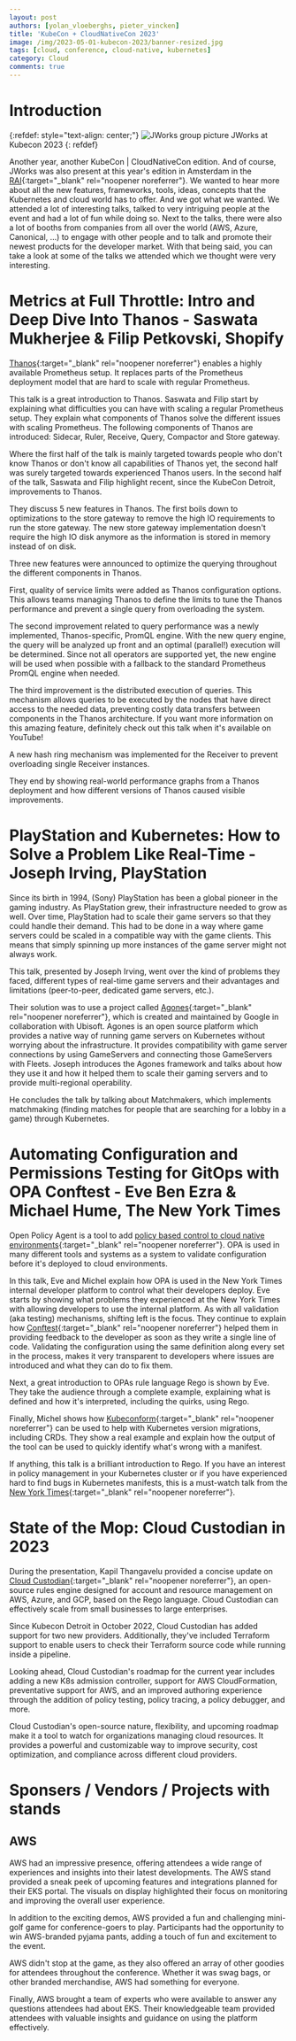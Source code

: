 ```yaml
---
layout: post
authors: [yolan_vloeberghs, pieter_vincken]
title: 'KubeCon + CloudNativeCon 2023'
image: /img/2023-05-01-kubecon-2023/banner-resized.jpg
tags: [cloud, conference, cloud-native, kubernetes]
category: Cloud
comments: true
---
```

# Introduction

{:refdef: style="text-align: center;"}
<img src="{{ '/img/2023-05-01-kubecon-2023/group-picture.jpg' | prepend: site.baseurl }}" alt="JWorks group picture" class="image" style="margin:0px auto; max-width:100%">
JWorks at Kubecon 2023
{: refdef}

Another year, another KubeCon | CloudNativeCon edition. 
And of course, JWorks was also present at this year's edition in Amsterdam in the [RAI](https://www.rai.nl/){:target="_blank" rel="noopener noreferrer"}.
We wanted to hear more about all the new features, frameworks, tools, ideas, concepts that the Kubernetes and cloud world has to offer.
And we got what we wanted.
We attended a lot of interesting talks, talked to very intriguing people at the event and had a lot of fun while doing so.
Next to the talks, there were also a lot of booths from companies from all over the world (AWS, Azure, Canonical, ...) to engage with other people and to talk and promote their newest products for the developer market.
With that being said, you can take a look at some of the talks we attended which we thought were very interesting.

# Metrics at Full Throttle: Intro and Deep Dive Into Thanos - Saswata Mukherjee & Filip Petkovski, Shopify

[Thanos](https://thanos.io/){:target="_blank" rel="noopener noreferrer"} enables a highly available Prometheus setup.
It replaces parts of the Prometheus deployment model that are hard to scale with regular Prometheus. 

This talk is a great introduction to Thanos.
Saswata and Filip start by explaining what difficulties you can have with scaling a regular Prometheus setup. 
They explain what components of Thanos solve the different issues with scaling Prometheus. 
The following components of Thanos are introduced: Sidecar, Ruler, Receive, Query, Compactor and Store gateway.

Where the first half of the talk is mainly targeted towards people who don't know Thanos or don't know all capabilities of Thanos yet, the second half was surely targeted towards experienced Thanos users.
In the second half of the talk, Saswata and Filip highlight recent, since the KubeCon Detroit, improvements to Thanos.

They discuss 5 new features in Thanos. 
The first boils down to optimizations to the store gateway to remove the high IO requirements to run the store gateway.
The new store gateway implementation doesn't require the high IO disk anymore as the information is stored in memory instead of on disk. 

Three new features were announced to optimize the querying throughout the different components in Thanos.

First, quality of service limits were added as Thanos configuration options. 
This allows teams managing Thanos to define the limits to tune the Thanos performance and prevent a single query from overloading the system.

The second improvement related to query performance was a newly implemented, Thanos-specific, PromQL engine. 
With the new query engine, the query will be analyzed up front and an optimal (parallel!) execution will be determined. 
Since not all operators are supported yet, the new engine will be used when possible with a fallback to the standard Prometheus PromQL engine when needed.

The third improvement is the distributed execution of queries.
This mechanism allows queries to be executed by the nodes that have direct access to the needed data, preventing costly data transfers between components in the Thanos architecture. 
If you want more information on this amazing feature, definitely check out this talk when it's available on YouTube!

A new hash ring mechanism was implemented for the Receiver to prevent overloading single Receiver instances. 

They end by showing real-world performance graphs from a Thanos deployment and how different versions of Thanos caused visible improvements.

# PlayStation and Kubernetes: How to Solve a Problem Like Real-Time - Joseph Irving, PlayStation

Since its birth in 1994, (Sony) PlayStation has been a global pioneer in the gaming industry.
As PlayStation grew, their infrastructure needed to grow as well.
Over time, PlayStation had to scale their game servers so that they could handle their demand.
This had to be done in a way where game servers could be scaled in a compatible way with the game clients.
This means that simply spinning up more instances of the game server might not always work.

This talk, presented by Joseph Irving, went over the kind of problems they faced, different types of real-time game servers and their advantages and limitations (peer-to-peer, dedicated game servers, etc.).

Their solution was to use a project called [Agones](https://agones.dev/site/){:target="_blank" rel="noopener noreferrer"}, which is created and maintained by Google in collaboration with Ubisoft.
Agones is an open source platform which provides a native way of running game servers on Kubernetes without worrying about the infrastructure.
It provides compatibility with game server connections by using GameServers and connecting those GameServers with Fleets.
Joseph introduces the Agones framework and talks about how they use it and how it helped them to scale their gaming servers and to provide multi-regional operability.

He concludes the talk by talking about Matchmakers, which implements matchmaking (finding matches for people that are searching for a lobby in a game) through Kubernetes.

# Automating Configuration and Permissions Testing for GitOps with OPA Conftest - Eve Ben Ezra & Michael Hume, The New York Times

Open Policy Agent is a tool to add [policy based control to cloud native environments](https://www.openpolicyagent.org/){:target="_blank" rel="noopener noreferrer"}.
OPA is used in many different tools and systems as a system to validate configuration before it's deployed to cloud environments. 

In this talk, Eve and Michel explain how OPA is used in the New York Times internal developer platform to control what their developers deploy.
Eve starts by showing what problems they experienced at the New York Times with allowing developers to use the internal platform. 
As with all validation (aka testing) mechanisms, shifting left is the focus. 
They continue to explain how [Conftest](https://www.conftest.dev/){:target="_blank" rel="noopener noreferrer"} helped them in providing feedback to the developer as soon as they write a single line of code.
Validating the configuration using the same definition along every set in the process, makes it very transparent to developers where issues are introduced and what they can do to fix them. 

Next, a great introduction to OPAs rule language Rego is shown by Eve.
They take the audience through a complete example, explaining what is defined and how it's interpreted, including the quirks, using Rego. 

Finally, Michel shows how [Kubeconform](https://github.com/yannh/kubeconform){:target="_blank" rel="noopener noreferrer"} can be used to help with Kubernetes version migrations, including CRDs. 
They show a real example and explain how the output of the tool can be used to quickly identify what's wrong with a manifest.

If anything, this talk is a brilliant introduction to Rego.
If you have an interest in policy management in your Kubernetes cluster or if you have experienced hard to find bugs in Kubernetes manifests, this is a must-watch talk from the [New York Times](https://www.nytimes.com/){:target="_blank" rel="noopener noreferrer"}.

# State of the Mop: Cloud Custodian in 2023

During the presentation, Kapil Thangavelu provided a concise update on [Cloud Custodian](https://cloudcustodian.io/){:target="_blank" rel="noopener noreferrer"}, an open-source rules engine designed for account and resource management on AWS, Azure, and GCP, based on the Rego language. Cloud Custodian can effectively scale from small businesses to large enterprises.

Since Kubecon Detroit in October 2022, Cloud Custodian has added support for two new providers. Additionally, they've included Terraform support to enable users to check their Terraform source code while running inside a pipeline.

Looking ahead, Cloud Custodian's roadmap for the current year includes adding a new K8s admission controller, support for AWS CloudFormation, preventative support for AWS, and an improved authoring experience through the addition of policy testing, policy tracing, a policy debugger, and more.

Cloud Custodian's open-source nature, flexibility, and upcoming roadmap make it a tool to watch for organizations managing cloud resources. It provides a powerful and customizable way to improve security, cost optimization, and compliance across different cloud providers.

# Sponsers / Vendors / Projects with stands

## AWS

AWS had an impressive presence, offering attendees a wide range of experiences and insights into their latest developments. The AWS stand provided a sneak peek of upcoming features and integrations planned for their EKS portal. The visuals on display highlighted their focus on monitoring and improving the overall user experience.

In addition to the exciting demos, AWS provided a fun and challenging mini-golf game for conference-goers to play. Participants had the opportunity to win AWS-branded pyjama pants, adding a touch of fun and excitement to the event.

AWS didn't stop at the game, as they also offered an array of other goodies for attendees throughout the conference. Whether it was swag bags, or other branded merchandise, AWS had something for everyone.

Finally, AWS brought a team of experts who were available to answer any questions attendees had about EKS. Their knowledgeable team provided attendees with valuable insights and guidance on using the platform effectively.

